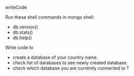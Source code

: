 writeCode

Run these shell commands in mongo shell:

- db.version()
- db.stats()
- db.help()  

Write code to

- create a database of your country name.
- check list of databases to see newly created database.
- check which database you are currently connected to ?
